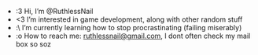 - :3 Hi, I’m @RuthlessNail
- <3 I’m interested in game development, along with other random stuff
- :\ I’m currently learning how to stop procrastinating (failing miserably)
- :o How to reach me: ruthlessnail@gmail.com, I dont often check my mail box so soz

<!---
RuthlessNail/RuthlessNail is a ✨ special ✨ repository because its `README.md` (this file) appears on your GitHub profile.
You can click the Preview link to take a look at your changes.
--->
